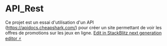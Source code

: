 # API_Rest

Ce projet est un essai d'utilisation d'un API (https://apidocs.cheapshark.com/) pour créer un site permettant de voir les offres de promotions sur les jeux en ligne.
[Edit in StackBlitz next generation editor ⚡️](https://stackblitz.com/~/github.com/Yuliscqua/API_Rest)
